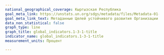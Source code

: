 ```yaml
---
national_geographical_coverage: Кыргызская Республика
goal_meta_link: https://unstats.un.org/sdgs/metadata/files/Metadata-01-03-01a.pdf
goal_meta_link_text: Метаданные Целей устойчивого развития Организации Объединённых Наций (pdf 894kB)
data_non_statistical: false
graph_type: line
graph_title: global_indicators.1-3-1-title
indicator_name: global_indicators.1-3-1-title
measurement_units: Процент

---
```

